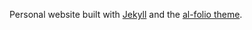 Personal website built with [Jekyll](https://jekyllrb.com/) and the [al-folio theme](https://alshedivat.github.io/al-folio/).
